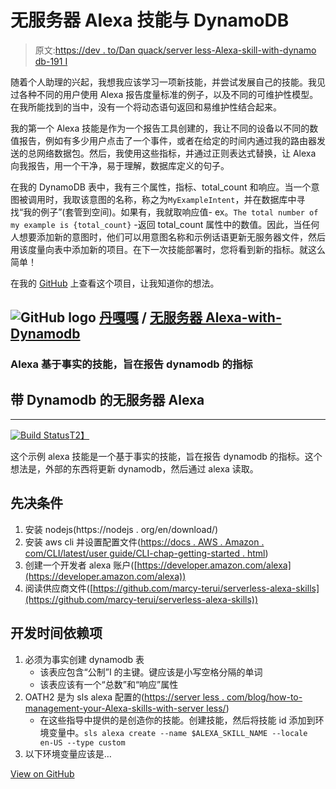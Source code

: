# 无服务器 Alexa 技能与 DynamoDB

> 原文:[https://dev . to/Dan quack/server less-Alexa-skill-with-dynamo db-191 I](https://dev.to/danquack/serverless-alexa-skill-with-dynamodb-191i)

随着个人助理的兴起，我想我应该学习一项新技能，并尝试发展自己的技能。我见过各种不同的用户使用 Alexa 报告度量标准的例子，以及不同的可维护性模型。在我所能找到的当中，没有一个将动态语句返回和易维护性结合起来。

我的第一个 Alexa 技能是作为一个报告工具创建的，我让不同的设备以不同的数值报告，例如有多少用户点击了一个事件，或者在给定的时间内通过我的路由器发送的总网络数据包。然后，我使用这些指标，并通过正则表达式替换，让 Alexa 向我报告，用一个干净，易于理解，数据库定义的句子。

在我的 DynamoDB 表中，我有三个属性，指标、total_count 和响应。当一个意图被调用时，我取该意图的名称，称之为`MyExampleIntent`，并在数据库中寻找“我的例子”(套管到空间)。如果有，我就取响应值- ex。`The total number of my example is {total_count}` -返回 total_count 属性中的数值。因此，当任何人想要添加新的意图时，他们可以用意图名称和示例话语更新无服务器文件，然后用该度量向表中添加新的项目。在下一次技能部署时，您将看到新的指标。就这么简单！

在我的 [GitHub](https://github.com/danquack/Serverless-Alexa-with-Dynamodb) 上查看这个项目，让我知道你的想法。

## ![GitHub logo](../Images/75095a8afc1e0f207cda715962e75c8d.png) [丹嘎嘎](https://github.com/danquack) / [无服务器 Alexa-with-Dynamodb](https://github.com/danquack/Serverless-Alexa-with-Dynamodb)

### Alexa 基于事实的技能，旨在报告 dynamodb 的指标

<article class="markdown-body entry-content container-lg" itemprop="text">

# 带 Dynamodb 的无服务器 Alexa

* * *

[![Build Status](../Images/d704663b6541a7b732b00629b334c1ce.png)T2】](https://travis-ci.org/danquack/Serverless-Alexa-with-Dynamodb)

这个示例 alexa 技能是一个基于事实的技能，旨在报告 dynamodb 的指标。这个想法是，外部的东西将更新 dynamodb，然后通过 alexa 读取。

## 先决条件

1.  安装 nodejs(https://nodejs . org/en/download/)
2.  安装 aws cli 并设置配置文件([https://docs . AWS . Amazon . com/CLI/latest/user guide/CLI-chap-getting-started . html](https://docs.aws.amazon.com/cli/latest/userguide/cli-chap-getting-started.html))
3.  创建一个开发者 alexa 账户([https://developer.amazon.com/alexa](https://developer.amazon.com/alexa))
4.  阅读供应商文件([https://github.com/marcy-terui/serverless-alexa-skills](https://github.com/marcy-terui/serverless-alexa-skills))

## 开发时间依赖项

1.  必须为事实创建 dynamodb 表
    *   该表应包含“公制”I 的主键。键应该是小写空格分隔的单词
    *   该表应该有一个“总数”和“响应”属性
2.  OATH2 是为 sls alexa 配置的([https://server less . com/blog/how-to-management-your-Alexa-skills-with-server less/](https://serverless.com/blog/how-to-manage-your-alexa-skills-with-serverless/))
    *   在这些指导中提供的是创造你的技能。创建技能，然后将技能 id 添加到环境变量中。`sls alexa create --name $ALEXA_SKILL_NAME --locale en-US --type custom`
3.  以下环境变量应该是…

</article>

[View on GitHub](https://github.com/danquack/Serverless-Alexa-with-Dynamodb)